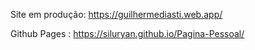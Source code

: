 Site em produção: https://guilhermediasti.web.app/

Github Pages : https://siluryan.github.io/Pagina-Pessoal/
